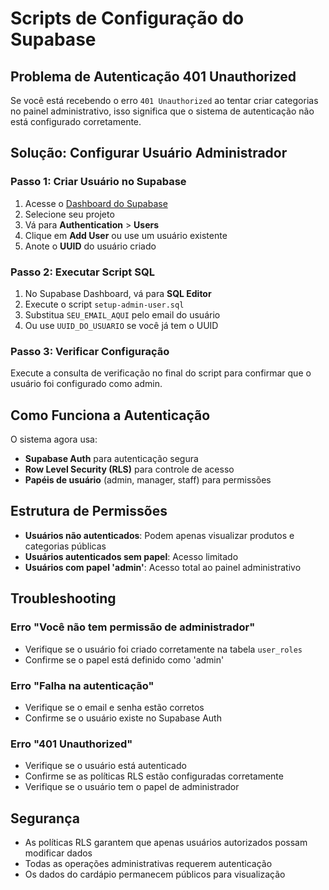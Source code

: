 # Scripts de Configuração do Supabase

## Problema de Autenticação 401 Unauthorized

Se você está recebendo o erro `401 Unauthorized` ao tentar criar categorias no painel administrativo, isso significa que o sistema de autenticação não está configurado corretamente.

## Solução: Configurar Usuário Administrador

### Passo 1: Criar Usuário no Supabase
1. Acesse o [Dashboard do Supabase](https://supabase.com/dashboard)
2. Selecione seu projeto
3. Vá para **Authentication** > **Users**
4. Clique em **Add User** ou use um usuário existente
5. Anote o **UUID** do usuário criado

### Passo 2: Executar Script SQL
1. No Supabase Dashboard, vá para **SQL Editor**
2. Execute o script `setup-admin-user.sql`
3. Substitua `SEU_EMAIL_AQUI` pelo email do usuário
4. Ou use `UUID_DO_USUARIO` se você já tem o UUID

### Passo 3: Verificar Configuração
Execute a consulta de verificação no final do script para confirmar que o usuário foi configurado como admin.

## Como Funciona a Autenticação

O sistema agora usa:
- **Supabase Auth** para autenticação segura
- **Row Level Security (RLS)** para controle de acesso
- **Papéis de usuário** (admin, manager, staff) para permissões

## Estrutura de Permissões

- **Usuários não autenticados**: Podem apenas visualizar produtos e categorias públicas
- **Usuários autenticados sem papel**: Acesso limitado
- **Usuários com papel 'admin'**: Acesso total ao painel administrativo

## Troubleshooting

### Erro "Você não tem permissão de administrador"
- Verifique se o usuário foi criado corretamente na tabela `user_roles`
- Confirme se o papel está definido como 'admin'

### Erro "Falha na autenticação"
- Verifique se o email e senha estão corretos
- Confirme se o usuário existe no Supabase Auth

### Erro "401 Unauthorized"
- Verifique se o usuário está autenticado
- Confirme se as políticas RLS estão configuradas corretamente
- Verifique se o usuário tem o papel de administrador

## Segurança

- As políticas RLS garantem que apenas usuários autorizados possam modificar dados
- Todas as operações administrativas requerem autenticação
- Os dados do cardápio permanecem públicos para visualização
